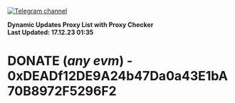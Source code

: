 [![Telegram channel](https://img.shields.io/endpoint?url=https://runkit.io/damiankrawczyk/telegram-badge/branches/master?url=https://t.me/n4z4v0d)](https://t.me/n4z4v0d) 

**Dynamic Updates Proxy List with Proxy Checker**  
**Last Updated: 17.12.23 01:35**

# DONATE (_any evm_) - 0xDEADf12DE9A24b47Da0a43E1bA70B8972F5296F2
